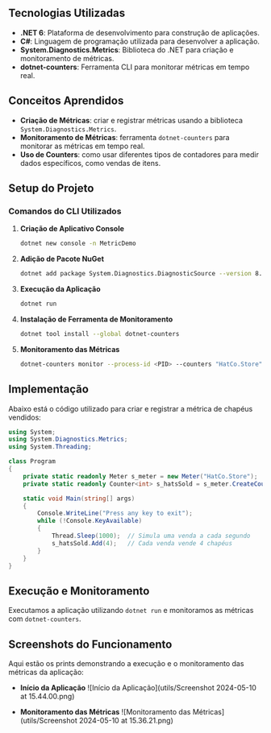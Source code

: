 ## Tecnologias Utilizadas

- **.NET 6**: Plataforma de desenvolvimento para construção de aplicações.
- **C#**: Linguagem de programação utilizada para desenvolver a aplicação.
- **System.Diagnostics.Metrics**: Biblioteca do .NET para criação e monitoramento de métricas.
- **dotnet-counters**: Ferramenta CLI para monitorar métricas em tempo real.

## Conceitos Aprendidos

- **Criação de Métricas**: criar e registrar métricas usando a biblioteca `System.Diagnostics.Metrics`.
- **Monitoramento de Métricas**: ferramenta `dotnet-counters` para monitorar as métricas em tempo real.
- **Uso de Counters**: como usar diferentes tipos de contadores para medir dados específicos, como vendas de itens.


## Setup do Projeto

### Comandos do CLI Utilizados

1. **Criação de Aplicativo Console**
   ```bash
   dotnet new console -n MetricDemo
   ```
2. **Adição de Pacote NuGet**
   ```bash
   dotnet add package System.Diagnostics.DiagnosticSource --version 8.0.0
   ```
3. **Execução da Aplicação**
   ```bash
   dotnet run
   ```
4. **Instalação de Ferramenta de Monitoramento**
   ```bash
   dotnet tool install --global dotnet-counters
   ```
5. **Monitoramento das Métricas**
   ```bash
   dotnet-counters monitor --process-id <PID> --counters "HatCo.Store"
   ```

## Implementação

Abaixo está o código utilizado para criar e registrar a métrica de chapéus vendidos:

```csharp
using System;
using System.Diagnostics.Metrics;
using System.Threading;

class Program
{
    private static readonly Meter s_meter = new Meter("HatCo.Store");
    private static readonly Counter<int> s_hatsSold = s_meter.CreateCounter<int>("hats_sold");

    static void Main(string[] args)
    {
        Console.WriteLine("Press any key to exit");
        while (!Console.KeyAvailable)
        {
            Thread.Sleep(1000);  // Simula uma venda a cada segundo
            s_hatsSold.Add(4);   // Cada venda vende 4 chapéus
        }
    }
}
```

## Execução e Monitoramento

Executamos a aplicação utilizando `dotnet run` e monitoramos as métricas com `dotnet-counters`.

## Screenshots do Funcionamento

Aqui estão os prints demonstrando a execução e o monitoramento das métricas da aplicação:

- **Início da Aplicação**
  ![Início da Aplicação](utils/Screenshot 2024-05-10 at 15.44.00.png)

- **Monitoramento das Métricas**
  ![Monitoramento das Métricas](utils/Screenshot 2024-05-10 at 15.36.21.png)

